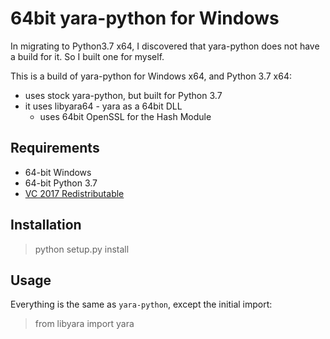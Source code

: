 # 64bit yara-python for Windows 

In migrating to Python3.7 x64, I discovered that yara-python does not have 
a build for it. So I built one for myself. 

This is a build of yara-python for Windows x64, and Python 3.7 x64:

* uses stock yara-python, but built for Python 3.7
* it uses libyara64 - yara as a 64bit DLL
  * uses 64bit OpenSSL for the Hash Module

## Requirements

* 64-bit Windows 
* 64-bit Python 3.7
* [VC 2017 Redistributable](https://aka.ms/vs/15/release/vc_redist.x64.exe)

## Installation

> python setup.py install


## Usage

Everything is the same as `yara-python`, except the initial import:

> from libyara import yara

